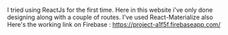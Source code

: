 I tried using ReactJs for the first time. Here in this website i've only done designing along with a couple of routes.
I've used React-Materialize also
Here's the working link on Firebase : https://project-a1f5f.firebaseapp.com/ 
